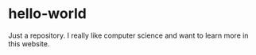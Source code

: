 # hello-world
Just a repository.
I really like computer science and want to learn more in this website.
